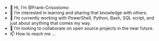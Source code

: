 - 👋 Hi, I’m @Frank-Crisostomo
- 👀 I’m interested in learning and sharing that knowledge with others.
- 🌱 I’m currently working with PowerShell, Python, Bash, SQL script, and just about anything that comes my way.
- 💞️ I’m looking to collaborate on open source projects in the near future.
- 📫 How to reach me ...

<!---
Frank-Crisostomo/Frank-Crisostomo is a ✨ special ✨ repository because its `README.md` (this file) appears on your GitHub profile.
You can click the Preview link to take a look at your changes.
--->
